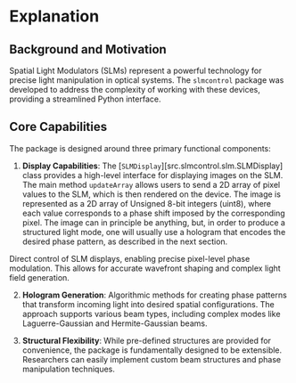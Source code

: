 # Explanation

## Background and Motivation

Spatial Light Modulators (SLMs) represent a powerful technology for precise light manipulation in optical systems. The `slmcontrol` package was developed to address the complexity of working with these devices, providing a streamlined Python interface.

## Core Capabilities

The package is designed around three primary functional components:

1. **Display Capabilities**: The [`SLMDisplay`][src.slmcontrol.slm.SLMDisplay] class provides a high-level interface for displaying images on the SLM. 
The main method `updateArray` allows users to send a 2D array of pixel values to the SLM, which is then rendered on the device. The image is represented as a 2D array of Unsigned 8-bit integers (uint8), where each value corresponds to a phase shift imposed by the corresponding pixel. The image can in principle be anything, but, in order to produce a structured light mode, one will usually use a hologram that encodes the desired phase pattern, as described in the next section.


Direct control of SLM displays, enabling precise pixel-level phase modulation. This allows for accurate wavefront shaping and complex light field generation.

2. **Hologram Generation**: Algorithmic methods for creating phase patterns that transform incoming light into desired spatial configurations. The approach supports various beam types, including complex modes like Laguerre-Gaussian and Hermite-Gaussian beams.

3. **Structural Flexibility**: While pre-defined structures are provided for convenience, the package is fundamentally designed to be extensible. Researchers can easily implement custom beam structures and phase manipulation techniques.